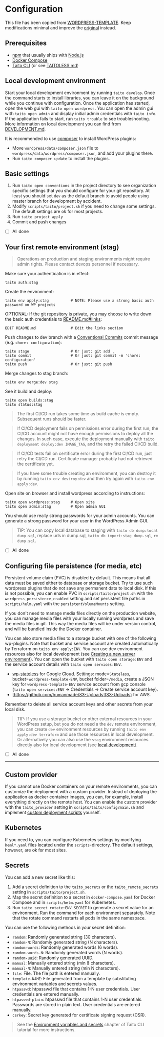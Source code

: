 # Configuration

This file has been copied from [WORDPRESS-TEMPLATE](https://github.com/TaitoUnited/WORDPRESS-TEMPLATE/). Keep modifications minimal and improve the [original](https://github.com/TaitoUnited/WORDPRESS-TEMPLATE/blob/dev/scripts/taito/CONFIGURATION.md) instead.

## Prerequisites

- [npm](https://github.com/npm/cli) that usually ships with [Node.js](https://nodejs.org/)
- [Docker Compose](https://docs.docker.com/compose/install/)
- [Taito CLI](https://taitounited.github.io/taito-cli/) (or see [TAITOLESS.md](TAITOLESS.md))

## Local development environment

Start your local development environment by running `taito develop`. Once the command starts to install libraries, you can leave it on the background while you continue with configuration. Once the application has started, open the web gui with `taito open wordpress`. You can open the admin gui with `taito open admin` and display initial admin credentials with `taito info`. If the application fails to start, run `taito trouble` to see troubleshooting. More information on local development you can find from [DEVELOPMENT.md](DEVELOPMENT.md).

It is recommended to use [composer](https://getcomposer.org) to install WordPress plugins:

- Move `wordpress/data/composer.json` file to `wordpress/data/wordpress/composer.json`, and add your plugins there.
- Run `taito composer update` to install the plugins.

## Basic settings

1. Run `taito open conventions` in the project directory to see organization specific settings that you should configure for your git repository. At least you should set `dev` as the default branch to avoid people using master branch for development by accident.
2. Modify `scripts/taito/project.sh` if you need to change some settings. The default settings are ok for most projects.
3. Run `taito project apply`
4. Commit and push changes

- [ ] All done

## Your first remote environment (stag)

> Operations on production and staging environments might require admin rights. Please contact devops personnel if necessary.

Make sure your authentication is in effect:

    taito auth:stag

Create the environment:

    taito env apply:stag          # NOTE: Please use a strong basic auth password on WP projects

OPTIONAL: If the git repository is private, you may choose to write down the basic auth credentials to [README.md#links](../../README.md#links):

    EDIT README.md                # Edit the links section

Push changes to dev branch with a [Conventional Commits](http://conventionalcommits.org/) commit message (e.g. `chore: configuration`):

    taito stage                   # Or just: git add .
    taito commit                  # Or just: git commit -m 'chore: configuration'
    taito push                    # Or just: git push

Merge changes to stag branch:

    taito env merge:dev stag

See it build and deploy:

    taito open builds:stag
    taito status:stag

> The first CI/CD run takes some time as build cache is empty. Subsequent runs should be faster.

> If CI/CD deployment fails on permissions error during the first run, the CI/CD account might not have enough permissions to deploy all the changes. In such case, execute the deployment manually with `taito deployment deploy:dev IMAGE_TAG`, and the retry the failed CI/CD build.

> If CI/CD tests fail on certificate error during the first CI/CD run, just retry the CI/CD run. Certificate manager probably had not retrieved the certificate yet.

> If you have some trouble creating an environment, you can destroy it by running `taito env destroy:dev` and then try again with `taito env apply:dev`.

Open site on browser and install wordpress according to instructions:

    taito open wordpress:stag     # Open site
    taito open admin:stag         # Open admin GUI

You should use really strong passwords for your admin accounts. You can generate a strong password for your user in the WordPress Admin GUI.

> TIP: You can copy local database to staging with `taito db dump:local dump.sql`, replace urls in dump.sql, `taito db import:stag dump.sql`, `rm dump.sql`.

- [ ] All done

## Configuring file persistence (for media, etc)

Persistent volume claim (PVC) is disabled by default. This means that all data must be saved either to database or storage bucket. Try to use such wordpress plugins that do not save any permanent data to local disk. If this is not possible, you can enable PVC in `scripts/taito/project.sh` with the `wordpress_persistence_enabled` setting and set persistent file paths in `scripts/helm.yaml` with the `persistentVolumeMounts` setting.

If you don't need to manage media files directly on the production website, you can manage media files with your locally running wordpress and save the media files in git. This way the media files will be under version control, and will be bundled inside the Docker container.

You can also store media files to a storage bucket with one of the following wp-plugins. Note that bucket and service account are created automatically by Terraform on `taito env apply:ENV`. You can use dev environment resources also for local development (see [Creating a new server environment](#creating-a-new-server-environment)). You can open the bucket with `taito open storage:ENV` and the service account details with `taito open services:ENV`.

- [wp-stateless](https://wordpress.org/plugins/wp-stateless/) for Google Cloud. Settings: mode=`Stateless`, bucket=`wordpress-template-ENV`, bucket folder=`/media`, create a JSON key for `wordpress-template-ENV` service account from gcp console (`taito open services:ENV` -> Credentials -> Create service account key).
- [https://github.com/humanmade/S3-Uploads](S3-Uploads) for AWS.

Remember to delete all service account keys and other secrets from your local disk.

> TIP: If you use a storage bucket or other external resources in your WordPress setup, but you do not need a the `dev` remote environment, you can create `dev` environment resources by running `taito env apply:dev terraform` and use those resources in local development. Or alternatively you can also use the `stag` environment resources directly also for local development (see [local development](DEVELOPMENT.md#local-development)).

- [ ] All done

---

## Custom provider

If you cannot use Docker containers on your remote environments, you can customize the deployment with a custom provider. Instead of deploying the application as docker container images, you can, for example, install everything directly on the remote host. You can enable the custom provider with the `taito_provider` setting in `scripts/taito/config/main.sh` and implement [custom deployment scripts](https://github.com/TaitoUnited/WORDPRESS-TEMPLATE/blob/master/scripts/custom-provider) yourself.

## Kubernetes

If you need to, you can configure Kubernetes settings by modifying `heml*.yaml` files located under the `scripts`-directory. The default settings, however, are ok for most sites.

## Secrets

You can add a new secret like this:

1. Add a secret definition to the `taito_secrets` or the `taito_remote_secrets` setting in `scripts/taito/project.sh`.
2. Map the secret definition to a secret in `docker-compose.yaml` for Docker Compose and in `scripts/helm.yaml` for Kubernetes.
3. Run `taito secret rotate:ENV SECRET` to generate a secret value for an environment. Run the command for each environment separately. Note that the rotate command restarts all pods in the same namespace.

You can use the following methods in your secret definition:

- `random`: Randomly generated string (30 characters).
- `random-N`: Randomly generated string (N characters).
- `random-words`: Randomly generated words (6 words).
- `random-words-N`: Randomly generated words (N words).
- `random-uuid`: Randomly generated UUID.
- `manual`: Manually entered string (min 8 characters).
- `manual-N`: Manually entered string (min N characters).
- `file`: File. The file path is entered manually.
- `template-NAME`: File generated from a template by substituting environment variables and secrets values.
- `htpasswd`: htpasswd file that contains 1-N user credentials. User credentials are entered manually.
- `htpasswd-plain`: htpasswd file that contains 1-N user credentials. Passwords are stored in plain text. User credentials are entered manually.
- `csrkey`: Secret key generated for certificate signing request (CSR).

> See the [Environment variables and secrets](https://taitounited.github.io/taito-cli/tutorial/06-env-variables-and-secrets) chapter of Taito CLI tutorial for more instructions.
